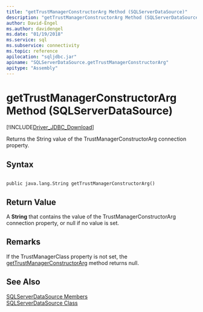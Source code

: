 ```yaml
---
title: "getTrustManagerConstructorArg Method (SQLServerDataSource)"
description: "getTrustManagerConstructorArg Method (SQLServerDataSource)"
author: David-Engel
ms.author: davidengel
ms.date: "01/19/2018"
ms.service: sql
ms.subservice: connectivity
ms.topic: reference
apilocation: "sqljdbc.jar"
apiname: "SQLServerDataSource.getTrustManagerConstructorArg"
apitype: "Assembly"
---
```

# getTrustManagerConstructorArg Method (SQLServerDataSource)
[!INCLUDE[Driver_JDBC_Download](../../../includes/driver_jdbc_download.md)]

  Returns the String value of the TrustManagerConstructorArg connection property.
  
## Syntax  
  
```  
  
public java.lang.String getTrustManagerConstructorArg()  
```  
  
## Return Value  
 A **String** that contains the value of the TrustManagerConstructorArg connection property, or null if no value is set.  
  
## Remarks  
 If the TrustManagerClass property is not set, the [getTrustManagerConstructorArg](../../../connect/jdbc/reference/gettrustmanagerconstructorarg-method-sqlserverdatasource.md) method returns null.  
  
## See Also  
 [SQLServerDataSource Members](../../../connect/jdbc/reference/sqlserverdatasource-members.md)   
 [SQLServerDataSource Class](../../../connect/jdbc/reference/sqlserverdatasource-class.md)  
  
  
